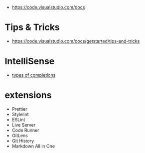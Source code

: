 - https://code.visualstudio.com/docs

# Tips & Tricks

- https://code.visualstudio.com/docs/getstarted/tips-and-tricks

# IntelliSense

- [types of completions](https://code.visualstudio.com/docs/editor/intellisense#_types-of-completions)

# extensions

- Prettier
- Stylelint
- ESLint
- Live Server
- Code Runner
- GitLens
- Git History
- Markdown All in One
